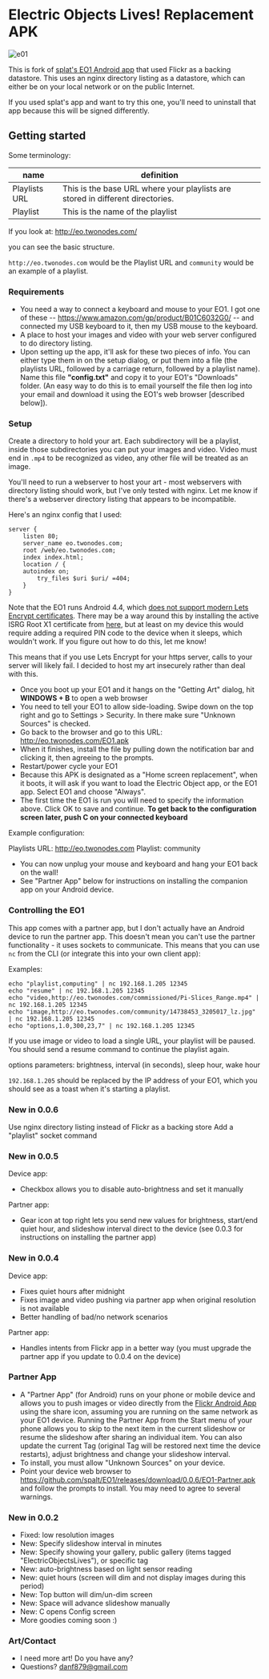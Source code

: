 # Electric Objects Lives!  Replacement APK

![](e01.png "e01")

This is fork of [splat's EO1 Android app](https://github.com/spalt/EO1) that used Flickr as a backing datastore. This uses an nginx directory listing as a datastore, which can either be on your local network or on the public Internet.

If you used splat's app and want to try this one, you'll need to uninstall that app because this will be signed differently.

## Getting started

Some terminology:

| name      | definition      |
|  ---  |  ---  |
| Playlists URL      |   This is the base URL where your playlists are stored in different directories.    |
| Playlist      |    This is the name of the playlist   |

If you look at:
http://eo.twonodes.com/

you can see the basic structure.

`http://eo.twonodes.com` would be the Playlist URL and `community` would be an example of a playlist.

### Requirements 

- You need a way to connect a keyboard and mouse to your EO1.  I got one of these -- https://www.amazon.com/gp/product/B01C6032G0/ -- and connected my USB keyboard to it, then my USB mouse to the keyboard.
- A place to host your images and video with your web server configured to do directory listing.
- Upon setting up the app, it'll ask for these two pieces of info.  You can either type them in on the setup dialog, or put them into a file (the playlists URL, followed by a carriage return, followed by a playlist name).  Name this file **"config.txt"** and copy it to your EO1's "Downloads" folder.  (An easy way to do this is to email yourself the file then log into your email and download it using the EO1's web browser [described below]).

### Setup

Create a directory to hold your art. Each subdirectory will be a playlist, inside those subdirectories you can put your images and video. Video must end in `.mp4` to be recognized as video, any other file will be treated as an image.

You'll need to run a webserver to host your art - most webservers with directory listing should work, but I've only tested with nginx. Let me know if there's a webserver directory listing that appears to be incompatible.

Here's an nginx config that I used:
```
server {
    listen 80;
    server_name eo.twonodes.com;
    root /web/eo.twonodes.com;
    index index.html;
    location / {
	autoindex on;
        try_files $uri $uri/ =404;
    }
}
```

Note that the EO1 runs Android 4.4, which [does not support modern Lets Encrypt certificates](https://community.letsencrypt.org/t/several-sites-unreachable-with-android-4-4-since-chain-changes/165795). There may be a way around this by installing the active ISRG Root X1 certificate from [here](https://letsencrypt.org/certificates/), but at least on my device this would require adding a required PIN code to the device when it sleeps, which wouldn't work. If you figure out how to do this, let me know!

This means that if you use Lets Encrypt for your https server, calls to your server will likely fail. I decided to host my art insecurely rather than deal with this.

- Once you boot up your EO1 and it hangs on the "Getting Art" dialog, hit **WINDOWS + B** to open a web browser
- You need to tell your EO1 to allow side-loading.  Swipe down on the top right and go to Settings > Security.  In there make sure "Unknown Sources" is checked.
- Go back to the browser and go to this URL: http://eo.twonodes.com/EO1.apk
- When it finishes, install the file by pulling down the notification bar and clicking it, then agreeing to the prompts.
- Restart/power cycle your EO1
- Because this APK is designated as a "Home screen replacement", when it boots, it will ask if you want to load the Electric Object app, or the EO1 app.  Select EO1 and choose "Always".
- The first time the EO1 is run you will need to specify the information above.  Click OK to save and continue.  **To get back to the configuration screen later, push C on your connected keyboard** 

Example configuration:

Playlists URL: http://eo.twonodes.com
Playlist: community

- You can now unplug your mouse and keyboard and hang your EO1 back on the wall!
- See "Partner App" below for instructions on installing the companion app on your Android device.

### Controlling the EO1

This app comes with a partner app, but I don't actually have an Android device to run the partner app. This doesn't mean you can't use the partner functionality - it uses sockets to communicate. This means that you can use `nc` from the CLI (or integrate this into your own client app):

Examples:
```
echo "playlist,computing" | nc 192.168.1.205 12345
echo "resume" | nc 192.168.1.205 12345
echo "video,http://eo.twonodes.com/commissioned/Pi-Slices_Range.mp4" | nc 192.168.1.205 12345
echo "image,http://eo.twonodes.com/community/14738453_3205017_lz.jpg" | nc 192.168.1.205 12345
echo "options,1.0,300,23,7" | nc 192.168.1.205 12345
```

If you use image or video to load a single URL, your playlist will be paused. You should send a resume command to continue the playlist again.

options parameters: brightness, interval (in seconds), sleep hour, wake hour

`192.168.1.205` should be replaced by the IP address of your EO1, which you should see as a toast when it's starting a playlist.

### New in 0.0.6

Use nginx directory listing instead of Flickr as a backing store
Add a "playlist" socket command

### New in 0.0.5

Device app:
- Checkbox allows you to disable auto-brightness and set it manually

Partner app:
- Gear icon at top right lets you send new values for brightness, start/end quiet hour, and slideshow interval direct to the device (see 0.0.3 for instructions on installing the partner app)

### New in 0.0.4

Device app:
- Fixes quiet hours after midnight
- Fixes image and video pushing via partner app when original resolution is not available
- Better handling of bad/no network scenarios

Partner app:
- Handles intents from Flickr app in a better way (you must upgrade the partner app if you update to 0.0.4 on the device)

### Partner App

- A "Partner App" (for Android) runs on your phone or mobile device and allows you to push images or video directly from the <A href="https://play.google.com/store/apps/details?id=com.flickr.android&hl=en_US&gl=US">Flickr Android App</a> using the share icon, assuming you are running on the same network as your EO1 device.  Running the Partner App from the Start menu of your phone allows you to skip to the next item in the current slideshow or resume the slideshow after sharing an individual item.  You can also update the current Tag (original Tag will be restored next time the device restarts), adjust brightness and change your slideshow interval.
- To install, you must allow "Unknown Sources" on your device.
- Point your device web browser to https://github.com/spalt/EO1/releases/download/0.0.6/EO1-Partner.apk and follow the prompts to install.  You may need to agree to several warnings.

### New in 0.0.2

- Fixed: low resolution images
- New: Specify slideshow interval in minutes
- New: Specify showing your gallery, public gallery (items tagged "ElectricObjectsLives"), or specific tag
- New: auto-brightness based on light sensor reading
- New: quiet hours (screen will dim and not display images during this period)
- New: Top button will dim/un-dim screen
- New: Space will advance slideshow manually
- New: C opens Config screen
- More goodies coming soon :)

### Art/Contact

- I need more art!  Do you have any?  
- Questions?  danf879@gmail.com
